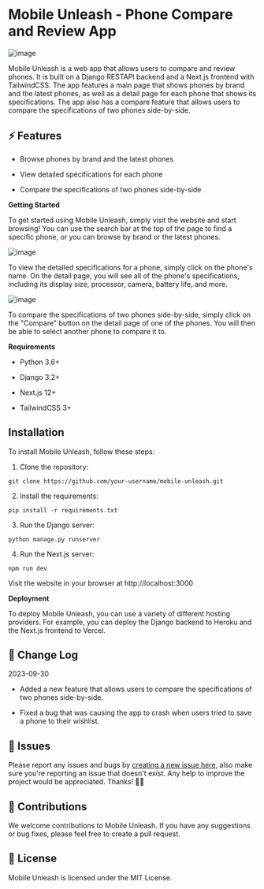 # Mobile Unleash - Phone Compare and Review App

![image](https://github.com/NoorQureshi/mobileunleash/assets/10489263/6ee8f151-c895-47ed-a049-2f67f40a133e)

Mobile Unleash is a web app that allows users to compare and review phones. It is built on a Django RESTAPI backend and a Next.js frontend with TailwindCSS. The app features a main page that shows phones by brand and the latest phones, as well as a detail page for each phone that shows its specifications. The app also has a compare feature that allows users to compare the specifications of two phones side-by-side.

## ⚡ Features

* Browse phones by brand and the latest phones

* View detailed specifications for each phone

* Compare the specifications of two phones side-by-side

**Getting Started**

To get started using Mobile Unleash, simply visit the website and start browsing! You can use the search bar at the top of the page to find a specific phone, or you can browse by brand or the latest phones.

![image](https://github.com/NoorQureshi/mobileunleash/assets/10489263/5dbc09b3-a189-4986-af6e-150c1f75a2ec)

To view the detailed specifications for a phone, simply click on the phone's name. On the detail page, you will see all of the phone's specifications, including its display size, processor, camera, battery life, and more.

![image](https://github.com/NoorQureshi/mobileunleash/assets/10489263/00ed0854-9afc-420a-97f2-a6e227e71b4b)

To compare the specifications of two phones side-by-side, simply click on the "Compare" button on the detail page of one of the phones. You will then be able to select another phone to compare it to.

**Requirements**

* Python 3.6+

* Django 3.2+

* Next.js 12+

* TailwindCSS 3+

## Installation

To install Mobile Unleash, follow these steps:

1. Clone the repository:

`git clone https://github.com/your-username/mobile-unleash.git`

2. Install the requirements:

`pip install -r requirements.txt`

3. Run the Django server:

`python manage.py runserver`

4. Run the Next.js server:

`npm run dev`

Visit the website in your browser at http://localhost:3000

**Deployment**

To deploy Mobile Unleash, you can use a variety of different hosting providers. For example, you can deploy the Django backend to Heroku and the Next.js frontend to Vercel.

## 💬 Change Log

2023-09-30

* Added a new feature that allows users to compare the specifications of two phones side-by-side.

* Fixed a bug that was causing the app to crash when users tried to save a phone to their wishlist.

## 🐛 Issues
Please report any issues and bugs by [creating a new issue here](https://github.com/NoorQureshi/mobileunleash/issues), also make sure you're reporting an issue that doesn't exist. Any help to improve the project would be appreciated. Thanks! 🙏✨

## 🎯 Contributions

We welcome contributions to Mobile Unleash. If you have any suggestions or bug fixes, please feel free to create a pull request.

## 📃 License

Mobile Unleash is licensed under the MIT License.
